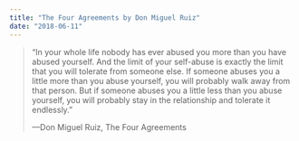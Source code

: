 ```yaml
---
title: "The Four Agreements by Don Miguel Ruiz"
date: "2018-06-11"
---
```


> “In your whole life nobody has ever abused you more than you have abused yourself. And the limit of your self-abuse is exactly the limit that you will tolerate from someone else. If someone abuses you a little more than you abuse yourself, you will probably walk away from that person. But if someone abuses you a little less than you abuse yourself, you will probably stay in the relationship and tolerate it endlessly.”
> 
> —Don Miguel Ruiz, The Four Agreements
